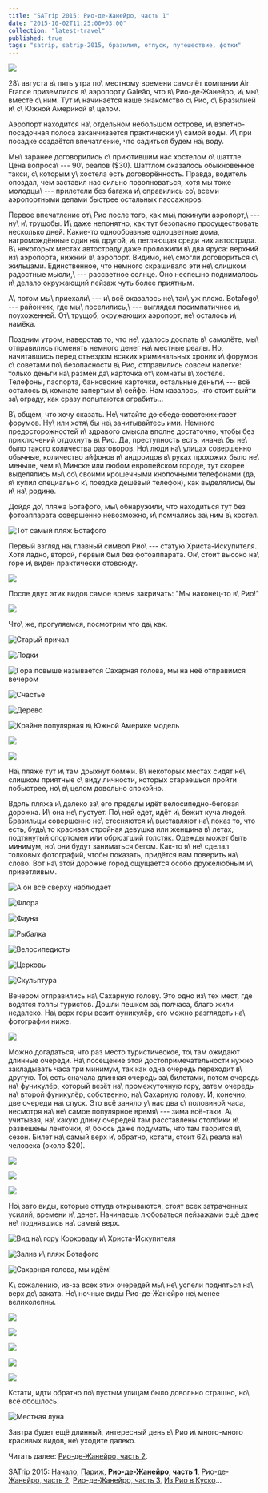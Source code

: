 ```yaml
---
title: "SATrip 2015: Рио-де-Жанейро, часть 1"
date: "2015-10-02T11:25:00+03:00"
collection: "latest-travel"
published: true
tags: "satrip, satrip-2015, бразилия, отпуск, путешествие, фотки"
---
```


![](/images/travel/2015-09-satrip/rio-1-cover.jpg)

28\ августа в\ пять утра по\ местному времени самолёт компании Air France приземлился в\ аэропорту Galeão, что
в\ Рио-де-Жанейро, и\ мы\ вместе с\ ним. Тут и\ начинается наше знакомство с\ Рио, с\ Бразилией и\ с\ Южной Америкой
в\ целом.

<!--more-->

Аэропорт находится на\ отдельном небольшом острове, и\ взлетно-посадочная полоса заканчивается практически у\ самой
воды. И\ при посадке создаётся впечатление, что садиться будем на\ воду.

Мы\ заранее договорились с\ приютившим нас хостелом о\ шаттле. Цена вопроса\ --- 90\ реалов ($30). Шаттлом оказалось
обыкновенное такси, с\ которым у\ хостела есть договорённость. Правда, водитель опоздал, чем заставил нас сильно
поволноваться, хотя мы тоже молодцы\ --- прилетели без багажа и\ справились со\ всеми аэропортными делами быстрее
остальных пассажиров.

Первое впечатление от\ Рио после того, как мы\ покинули аэропорт,\ --- ну\ и\ трущобы. И\ даже непонятно, как тут
безопасно просуществовать несколько дней. Какие-то однообразные одноцветные дома, нагромождённые один на\ другой,
и\ петляющая среди них автострада. В\ некоторых местах автостраду даже проложили в\ два яруса: верхний из\ аэропорта,
нижний в\ аэропорт. Видимо, не\ смогли договориться с\ жильцами. Единственное, что немного скрашивало эти не\ слишком
радостные мысли,\ --- рассветное солнце. Оно неспешно поднималось и\ делало окружающий пейзаж чуть более приятным.

А\ потом мы\ приехали\ --- и\ всё оказалось не\ так\ уж плохо. Botafogo\ --- райончик, где мы\ поселились,\ ---
выглядел посимпатичнее и\ поухоженней. От\ трущоб, окружающих аэропорт, не\ осталось и\ намёка.

Поздним утром, наверстав то, что не\ удалось доспать в\ самолёте, мы\ отправились поменять немного денег на\ местные
реалы. Но, начитавшись перед отъездом всяких криминальных хроник и\ форумов с\ советами по\ безопасности в\ Рио,
отправились совсем налегке: только деньги на\ размен да\ карточка от\ комнаты в\ хостеле. Телефоны, паспорта, банковские
карточки, остальные деньги\ --- всё осталось в\ комнате запертым в\ сейфе. Нам казалось, что стоит выйти за\ ограду, как
сразу попытаются ограбить...

В\ общем, что хочу сказать. Не\ читайте ~~до обеда советских газет~~ форумов. Ну\ или хотя\ бы не\ зачитывайтесь ими.
Немного предосторожностей и\ здравого смысла вполне достаточно, чтобы без приключений отдохнуть в\ Рио. Да, преступность
есть, иначе\ бы не\ было такого количества разговоров. Но\ люди на\ улицах совершенно обычные, количество айфонов
и\ андроидов в\ руках прохожих было не\ меньше, чем в\ Минске или любом европейском городе, тут скорее выделялись
мы\ со\ своими крошечными кнопочными телефонами (да, я\ купил специально к\ поездке дешёвый телефон), как выделялись\ бы
и\ на\ родине.

Дойдя до\ пляжа Ботафого, мы\ обнаружили, что находиться тут без фотоаппарата совершенно невозможно, и\ помчались
за\ ним в\ хостел.

![Тот самый пляж Ботафого](/images/travel/2015-09-satrip/rio-1-botafogo-beach-1.jpg "Тот самый пляж Ботафого")

Первый взгляд на\ главный символ Рио\ --- статую Христа-Искупителя. Хотя ладно, второй, первый был без фотоаппарата.
Он\ стоит высоко на\ горе и\ виден практически отовсюду.

![](/images/travel/2015-09-satrip/rio-1-redeemer-1.jpg)

После двух этих видов самое время закричать: "Мы наконец-то в\ Рио!"

![](/images/travel/2015-09-satrip/rio-1-joy.jpg)

Что\ же, прогуляемся, посмотрим что да\ как.

![Старый причал](/images/travel/2015-09-satrip/rio-1-old-moorings.jpg "Старый причал")

![Лодки](/images/travel/2015-09-satrip/rio-1-boats.jpg "Лодки")

![Гора повыше называется Сахарная голова, мы на неё отправимся вечером](/images/travel/2015-09-satrip/rio-1-sugarloaf.jpg)

![Счастье](/images/travel/2015-09-satrip/rio-1-hapiness.jpg "Счастье")

![Дерево](/images/travel/2015-09-satrip/rio-1-tree.jpg)

![Крайне популярная в\ Южной Америке модель](/images/travel/2015-09-satrip/rio-1-car.jpg "Крайне популярная в Южной Америке модель")

![](/images/travel/2015-09-satrip/rio-1-botafogo-beach-2.jpg)

![](/images/travel/2015-09-satrip/rio-1-pano.jpg)

На\ пляже тут и\ там дрыхнут бомжи. В\ некоторых местах сидят не\ слишком приятные с\ виду личности, которых стараешься
пройти побыстрее, но\ в\ целом довольно спокойно.

Вдоль пляжа и\ далеко за\ его пределы идёт велосипедно-беговая дорожка. И\ она не\ пустует. По\ ней едет, идёт и\ бежит
куча людей. Бразильцы совершенно не\ стесняются и\ выставляют на\ показ то, что есть, будь\ то красивая стройная девушка
или женщина в\ летах, подтянутый спортсмен или обрюзгший толстяк. Одежды может быть минимум, но\ они будут заниматься
бегом. Как-то я\ не\ сделал толковых фотографий, чтобы показать, придётся вам поверить на\ слово. Вот на\ этой дорожке
город ощущается особо дружелюбным и\ приветливым.

![А он всё сверху наблюдает](/images/travel/2015-09-satrip/rio-1-redeemer-2.jpg "А он всё сверху наблюдает")

![Флора](/images/travel/2015-09-satrip/rio-1-flora.jpg "Флора")

![Фауна](/images/travel/2015-09-satrip/rio-1-fauna.jpg "Фауна")

![Рыбалка](/images/travel/2015-09-satrip/rio-1-fishing.jpg "Рыбалка")

![Велосипедисты](/images/travel/2015-09-satrip/rio-1-bikers.jpg "Велосипедисты")

![Церковь](/images/travel/2015-09-satrip/rio-1-church.jpg "Церковь")

![Скульптура](/images/travel/2015-09-satrip/rio-1-sculpture.jpg "Скульптура")

Вечером отправились на\ Сахарную голову. Это одно из\ тех мест, где водятся толпы туристов. Дошли пешком за\ полчаса,
благо жили недалеко. На\ верх горы возит фуникулёр, его можно разглядеть на\ фотографии ниже.

![](/images/travel/2015-09-satrip/rio-1-funicular.jpg)

Можно догадаться, что раз место туристическое, то\ там ожидают длинные очереди. На\ посещение этой
достопримечательности нужно закладывать часа три минимум, так как одна очередь переходит в\ другую. То\ есть сначала
длинная очередь за\ билетами, потом очередь на\ фуникулёр, который везёт на\ промежуточную гору, затем очередь
на\ второй фуникулёр, собственно, на\ Сахарную голову. И, конечно, две очереди на\ спуск. Это всё заняло у\ нас два
с\ половиной часа, несмотря на\ не\ самое популярное время\ --- зима всё-таки. А\ учитывая, на\ какую длину очередей там
расставлены столбики и\ развешены ленточки, я\ боюсь даже подумать, что там творится в\ сезон. Билет на\ самый верх
и\ обратно, кстати, стоит 62\ реала на\ человека (около $20).

![](/images/travel/2015-09-satrip/rio-1-going-up-1.jpg)

![](/images/travel/2015-09-satrip/rio-1-going-up-2.jpg)

![](/images/travel/2015-09-satrip/rio-1-going-up-3.jpg)

Но\ зато виды, которые оттуда открываются, стоят всех затраченных усилий, времени и\ денег. Начинаешь любоваться
пейзажами ещё даже не\ поднявшись на\ самый верх.

![Вид на\ гору Корковаду и\ Христа-Искупителя](/images/travel/2015-09-satrip/rio-1-middle-corcovado.jpg "Вид на гору Корковаду и Христа-Искупителя")

![Залив и\ пляж Ботафого](/images/travel/2015-09-satrip/rio-1-middle-bay.jpg "Залив и пляж Ботафого")

![Сахарная голова, мы идём!](/images/travel/2015-09-satrip/rio-1-sugarloaf-close.jpg "Сахарная голова")

К\ сожалению, из-за всех этих очередей мы\ не\ успели подняться на\ верх до\ заката. Но\ ночные виды Рио-де-Жанейро
не\ менее великолепны.

![](/images/travel/2015-09-satrip/rio-1-night-1.jpg)

![](/images/travel/2015-09-satrip/rio-1-night-2.jpg)

![](/images/travel/2015-09-satrip/rio-1-night-3.jpg)

![](/images/travel/2015-09-satrip/rio-1-night-4.jpg)

![](/images/travel/2015-09-satrip/rio-1-night-5.jpg)

Кстати, идти обратно по\ пустым улицам было довольно страшно, но\ всё обошлось.

![Местная луна](/images/travel/2015-09-satrip/rio-1-moon.jpg "Местная луна")

Завтра будет ещё длинный, интересный день в\ Рио и\ много-много красивых видов, не\ уходите далеко.

Читать далее: [Рио-де-Жанейро, часть 2](/post/satrip-2015-rio-2/).

SATrip 2015:
[Начало](/post/satrip-2015-paris/),
[Париж](/post/satrip-2015-paris/),
**Рио-де-Жанейро, часть 1**,
[Рио-де-Жанейро, часть 2](/post/satrip-2015-rio-2/),
[Рио-де-Жанейро, часть 3](/post/satrip-2015-rio-3/),
[Из Рио в Куско](/post/satrip-2015-rio-to-cusco/)...
